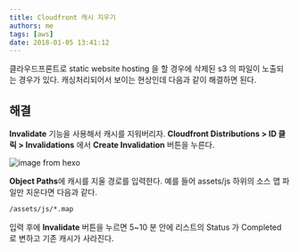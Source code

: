 ```yaml
---
title: Cloudfront 캐시 지우기
authors: me
tags: [aws]
date: 2018-01-05 13:41:12
---
```


클라우드프론트로 static website hosting 을 할 경우에 삭제된 s3 의 파일이 노출되는 경우가 있다.
캐싱처리되어서 보이는 현상인데 다음과 같이 해결하면 된다.

## 해결

**Invalidate** 기능을 사용해서 캐시를 지워버리자.
**Cloudfront Distributions > ID 클릭 > Invalidations** 에서 **Create Invalidation** 버튼을 누른다.

![image from hexo](https://i.imgur.com/qFe6hKj.png)

**Object Paths**에 캐시를 지울 경로를 입력한다.
예를 들어 assets/js 하위의 소스 맵 파일만 지운다면 다음과 같다.

```bash
/assets/js/*.map
```

입력 후에 **Invalidate** 버튼을 누르면 5~10 분 안에 리스트의 Status 가 Completed 로 변하고 기존 캐시가 사라진다.
